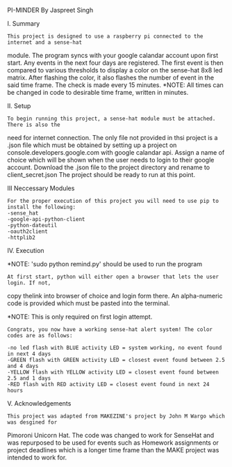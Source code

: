 PI-MINDER
By Jaspreet Singh

I. Summary

    This project is designed to use a raspberry pi connected to the internet and a sense-hat 
module. The program syncs with your google calandar account upon first start. Any events in
the next four days are registered. The first event is then compared to various thresholds to 
display a color on the sense-hat 8x8 led matrix. After flashing the color, it also flashes 
the number of event in the said time frame. The check is made every 15 minutes. 
*NOTE: All times can be changed in code to desirable time frame, written in minutes.

II. Setup

    To begin running this project, a sense-hat module must be attached. There is also the 
need for internet connection. The only file not provided in thsi project is a .json file
which must be obtained by setting up a project on console.developers.google.com with google 
calandar api. Assign a name of choice which will be shown when the user needs to login to 
their google account. Download the .json file to the project directory and rename to 
client_secret.json The project should be ready to run at this point.

III Neccessary Modules

    For the proper execution of this project you will need to use pip to install the following:
	-sense_hat 
	-google-api-python-client
	-python-dateutil
	-oauth2client
	-httplib2
IV. Execution

*NOTE: 'sudo python remind.py' should be used to run the program

    At first start, python will either open a browser that lets the user login. If not,  
copy thelink into browser of choice and login form there. An alpha-numeric code is provided 
which must be pasted into the terminal. 

*NOTE: This is only required on first login attempt. 

    Congrats, you now have a working sense-hat alert system! The color codes are as follows:

	-no led flash with BLUE activity LED = system working, no event found in next 4 days
	-GREEN flash with GREEN activity LED = closest event found between 2.5 and 4 days
	-YELLOW flash with YELLOW activity LED = closest event found between 2.5 and 1 days
	-RED flash with RED activity LED = closest event found in next 24 hours
    
V. Acknowledgements

    This project was adapted from MAKEZINE's project by John M Wargo which was desgined for 
Pimoroni Unicorn Hat. The code was changed to work for SenseHat and was repurposed to be 
used for events such as Homework assignments or project deadlines which is a longer time 
frame than the MAKE project was intended to work for. 
